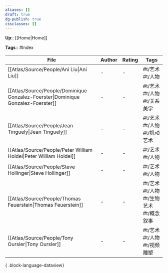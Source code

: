 ```yaml
---
aliases: []
draft: true
dg-publish: true
cssclasses: []
---
```


**Up**:: [[Home\|Home]]

**Tags**:: #Index

| File                                                                                | Author | Rating | Tags                        |
| ----------------------------------------------------------------------------------- | ------ | ------ | --------------------------- |
| [[Atlas/Source/People/Ani Liu\|Ani Liu]]                                         | _\-_   | \-     | #t/艺术 #t/人物                 |
| [[Atlas/Source/People/Dominique Gonzalez-Foerster\|Dominique Gonzalez-Foerster]] | _\-_   | \-     | #t/艺术 #t/人物 #t/关系美学         |
| [[Atlas/Source/People/Jean Tinguely\|Jean Tinguely]]                             | _\-_   | \-     | #t/艺术 #t/人物 #t/机动艺术         |
| [[Atlas/Source/People/Peter William Holdel\|Peter William Holdel]]               | _\-_   | \-     | #t/艺术 #t/人物                 |
| [[Atlas/Source/People/Steve Hollinger\|Steve Hollinger]]                         | _\-_   | \-     | #t/艺术 #t/人物                 |
| [[Atlas/Source/People/Thomas Feuerstein\|Thomas Feuerstein]]                     | _\-_   | \-     | #t/艺术 #t/人物 #t/生物艺术 #t/概念叙事 |
| [[Atlas/Source/People/Tony Oursler\|Tony Oursler]]                               | _\-_   | \-     | #t/艺术 #t/人物 #t/视频雕塑         |

{ .block-language-dataview}
